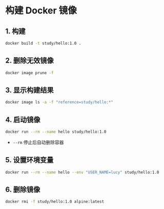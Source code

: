 # 构建 Docker 镜像

## 1. 构建

```bash
docker build -t study/hello:1.0 .
```

## 2. 删除无效镜像

```bash
docker image prune -f
```

## 3. 显示构建结果

```bash
docker image ls -a -f "reference=study/hello:*"
```

## 4. 启动镜像

```bash
docker run --rm --name hello study/hello:1.0
```

- `--rm` 停止后自动删除容器

## 5. 设置环境变量

```bash
docker run --rm --name hello --env "USER_NAME=lucy" study/hello:1.0
```

## 6. 删除镜像

```bash
docker rmi -f study/hello:1.0 alpine:latest
```
